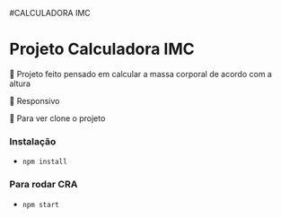 
#CALCULADORA IMC

# Projeto Calculadora IMC

🔗 Projeto feito pensado em calcular a massa corporal de acordo com a altura

🔗 Responsivo

🔗 Para ver clone o projeto 

### Instalação

- `npm install`

### Para rodar CRA
- `npm start`
